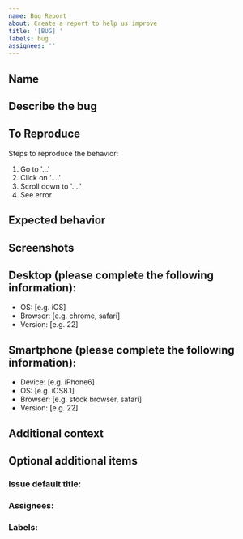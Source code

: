 ```yaml
---
name: Bug Report
about: Create a report to help us improve
title: '[BUG] '
labels: bug
assignees: ''
---
```


## Name
<!-- Please enter your name -->


## Describe the bug
<!-- A clear and concise description of what the bug is -->


## To Reproduce
Steps to reproduce the behavior:
1. Go to '...'
2. Click on '....'
3. Scroll down to '....'
4. See error

## Expected behavior
<!-- A clear and concise description of what you expected to happen -->


## Screenshots
<!-- If applicable, add screenshots to help explain your problem -->


## Desktop (please complete the following information):
- OS: [e.g. iOS]
- Browser: [e.g. chrome, safari]
- Version: [e.g. 22]

## Smartphone (please complete the following information):
- Device: [e.g. iPhone6]
- OS: [e.g. iOS8.1]
- Browser: [e.g. stock browser, safari]
- Version: [e.g. 22]

## Additional context
<!-- Add any other context about the problem here -->


## Optional additional items
### Issue default title:


### Assignees:


### Labels:

